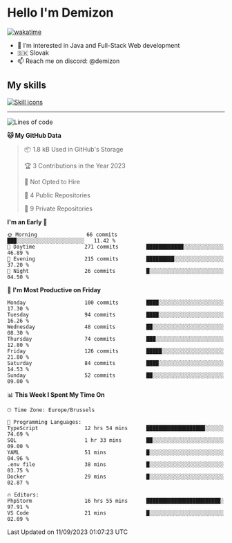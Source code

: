 # Hello I'm Demizon
[![wakatime](https://wakatime.com/badge/user/6ad1949f-d6d7-44f9-9eee-c35e54cc499b.svg)](https://wakatime.com/@6ad1949f-d6d7-44f9-9eee-c35e54cc499b)
- 👀 I’m interested in Java and Full-Stack Web development
- 🇸🇰 Slovak
- 📫 Reach me on discord: @demizon

## My skills
[![Skill icons](https://skillicons.dev/icons?i=java,js,ts,html,css,react,nextjs,tailwind,supabase,py,git,docker,linux,mysql,postgres,mongo&theme=dark)](https://github.com/Demizon3433)

---

<!--START_SECTION:waka-->
![Lines of code](https://img.shields.io/badge/From%20Hello%20World%20I%27ve%20Written-104.3%20thousand%20lines%20of%20code-blue)

**🐱 My GitHub Data** 

> 📦 1.8 kB Used in GitHub's Storage 
 > 
> 🏆 3 Contributions in the Year 2023
 > 
> 🚫 Not Opted to Hire
 > 
> 📜 4 Public Repositories 
 > 
> 🔑 9 Private Repositories 
 > 
**I'm an Early 🐤** 

```text
🌞 Morning                66 commits          ███░░░░░░░░░░░░░░░░░░░░░░   11.42 % 
🌆 Daytime                271 commits         ████████████░░░░░░░░░░░░░   46.89 % 
🌃 Evening                215 commits         █████████░░░░░░░░░░░░░░░░   37.20 % 
🌙 Night                  26 commits          █░░░░░░░░░░░░░░░░░░░░░░░░   04.50 % 
```
📅 **I'm Most Productive on Friday** 

```text
Monday                   100 commits         ████░░░░░░░░░░░░░░░░░░░░░   17.30 % 
Tuesday                  94 commits          ████░░░░░░░░░░░░░░░░░░░░░   16.26 % 
Wednesday                48 commits          ██░░░░░░░░░░░░░░░░░░░░░░░   08.30 % 
Thursday                 74 commits          ███░░░░░░░░░░░░░░░░░░░░░░   12.80 % 
Friday                   126 commits         █████░░░░░░░░░░░░░░░░░░░░   21.80 % 
Saturday                 84 commits          ████░░░░░░░░░░░░░░░░░░░░░   14.53 % 
Sunday                   52 commits          ██░░░░░░░░░░░░░░░░░░░░░░░   09.00 % 
```


📊 **This Week I Spent My Time On** 

```text
🕑︎ Time Zone: Europe/Brussels

💬 Programming Languages: 
TypeScript               12 hrs 54 mins      ███████████████████░░░░░░   74.69 % 
SQL                      1 hr 33 mins        ██░░░░░░░░░░░░░░░░░░░░░░░   09.00 % 
YAML                     51 mins             █░░░░░░░░░░░░░░░░░░░░░░░░   04.96 % 
.env file                38 mins             █░░░░░░░░░░░░░░░░░░░░░░░░   03.75 % 
Docker                   29 mins             █░░░░░░░░░░░░░░░░░░░░░░░░   02.87 % 

🔥 Editors: 
PhpStorm                 16 hrs 55 mins      ████████████████████████░   97.91 % 
VS Code                  21 mins             █░░░░░░░░░░░░░░░░░░░░░░░░   02.09 % 
```


 Last Updated on 11/09/2023 01:07:23 UTC
<!--END_SECTION:waka-->
